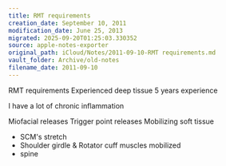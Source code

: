 ```yaml
---
title: RMT requirements
creation_date: September 10, 2011
modification_date: June 25, 2013
migrated: 2025-09-20T01:25:03.330352
source: apple-notes-exporter
original_path: iCloud/Notes/2011-09-10-RMT requirements.md
vault_folder: Archive/old-notes
filename_date: 2011-09-10
---
```



RMT requirements 
Experienced deep tissue
5 years experience

I have a lot of chronic inflammation  

Miofacial releases
Trigger point releases
Mobilizing soft tissue 

- SCM's stretch 
- Shoulder girdle & Rotator cuff muscles mobilized 
- spine 
